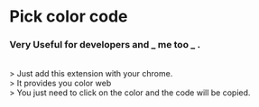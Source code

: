 # Pick color code

###  Very Useful for developers and _ me too _ .
<br>
> Just add this extension with your chrome.<br>
> It provides you color web<br>
> You just need to click on the color and the code will be copied.

